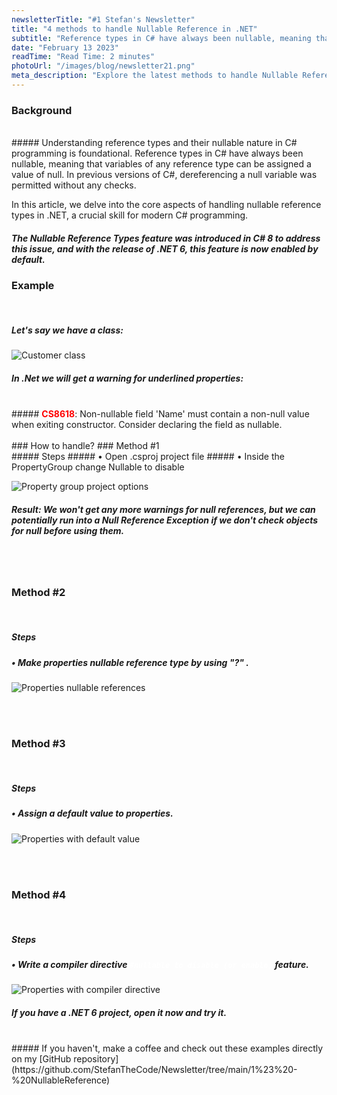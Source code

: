 ```yaml
---
newsletterTitle: "#1 Stefan's Newsletter"
title: "4 methods to handle Nullable Reference in .NET"
subtitle: "Reference types in C# have always been nullable, meaning that variables of any reference type can be assigned a value of null..."
date: "February 13 2023"
readTime: "Read Time: 2 minutes"
photoUrl: "/images/blog/newsletter21.png"
meta_description: "Explore the latest methods to handle Nullable References in .NET. This comprehensive guide covers 4 key strategies, essential for C# developers working with .NET 6 and beyond."
---
```


### Background
<br>
##### Understanding reference types and their nullable nature in C# programming is foundational. Reference types in C# have always been nullable, meaning that variables of any reference type can be assigned a value of null. In previous versions of C#, dereferencing a null variable was permitted without any checks.

In this article, we delve into the core aspects of handling nullable reference types in .NET, a crucial skill for modern C# programming.
##### The Nullable Reference Types feature was introduced in C# 8 to address this issue, and with the release of .NET 6, this feature is now enabled by default.

### Example
<br>

##### Let's say we have a class:

![Customer class](/images/blog/posts/4-methods-to-handle-nullable-reference/customer-class.png)

##### In .Net we will get a warning for underlined properties:
<br>
##### <b style="color: red">CS8618</b>: Non-nullable field 'Name' must contain a non-null value when exiting constructor. Consider declaring the field as nullable.
<br>
<br>
### How to handle?
### Method #1


<br>
##### Steps
##### • Open .csproj project file
##### • Inside the PropertyGroup change Nullable to disable

![Property group project options](/images/blog/posts/4-methods-to-handle-nullable-reference/property-group-project-options.png)

##### <b>Result</b>: We won't get any more warnings for null references, but we can potentially run into a Null Reference Exception if we don't check objects for null before using them.

<br><br>
### Method #2
<br>

##### Steps
##### • Make properties nullable reference type <b> by using "?" </b>.

![Properties nullable references](/images/blog/posts/4-methods-to-handle-nullable-reference/properties-nullable-reference.png)

<br><br>
### Method #3
<br>

##### Steps
##### • Assign a <b>default value</b> to properties.

![Properties with default value](/images/blog/posts/4-methods-to-handle-nullable-reference/properties-with-default-value.png)

<br><br>
### Method #4
<br>

##### Steps
##### • Write a compiler directive  <b style="color: white"> `#nullable to disable (or enable)` </b> feature.

![Properties with compiler directive](/images/blog/posts/4-methods-to-handle-nullable-reference/properties-with-compiler-directive.png)

##### If you have a .NET 6 project, open it now and try it.
<br>
##### If you haven't, make a coffee and check out these examples directly on my [GitHub repository](https://github.com/StefanTheCode/Newsletter/tree/main/1%23%20-%20NullableReference)

